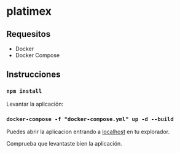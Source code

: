 # platimex

## Requesitos

* Docker
* Docker Compose

## Instrucciones

### `npm install`

Levantar la aplicación:

### `docker-compose -f "docker-compose.yml" up -d --build`

Puedes abrir la aplicacion entrando a [localhost](http://localhost) en tu explorador.

Comprueba que levantaste bien la aplicación.

